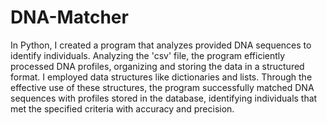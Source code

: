 # DNA-Matcher
In Python, I created a program that analyzes provided DNA sequences to identify individuals. Analyzing the 'csv' file, the program efficiently processed DNA profiles, organizing and storing the data in a structured format. I employed data structures like dictionaries and lists. Through the effective use of these structures, the program successfully matched DNA sequences with profiles stored in the database, identifying individuals that met the specified criteria with accuracy and precision.
